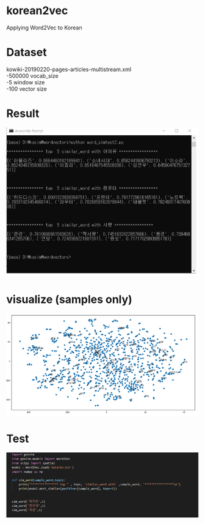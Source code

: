 # korean2vec
Applying Word2Vec to Korean


# Dataset
kowiki-20190220-pages-articles-multistream.xml
<br>
-500000 vocab_size
<br>
-5 window size
<br>
-100 vector size
<br>
# Result

![result](./img/ko2vec.png)


# visualize (samples only)

![visualize](./img/visualize.png)


# Test

![test](./img/ko2vec2.png)



